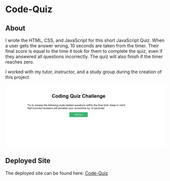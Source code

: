 # Code-Quiz

## About

I wrote the HTML, CSS, and JavaScript for this short JavaScript Quiz. When a user gets the answer wrong, 10 seconds are taken from the timer. Their final score is equal to the time it took for them to complete the quiz, even if they answered all questions incorrectly. The quiz will also finish if the timer reaches zero.

I worked with my tutor, instructor, and a study group during the creation of this project.

![Portfolio  Site](./assets/images/screenshot.png)

## Deployed Site

The deployed site can be found here: [Code-Quiz](https://hanfernan.github.io/Code-Quiz/)
